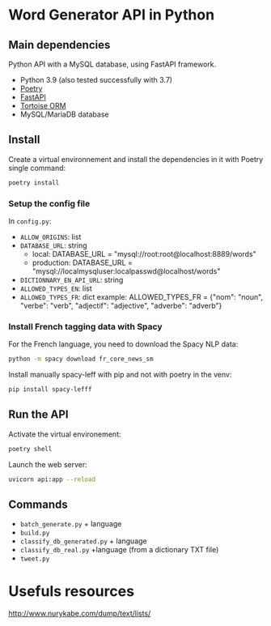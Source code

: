 # Word Generator API in Python


## Main dependencies

Python API with a MySQL database, using FastAPI framework.

- Python 3.9 (also tested successfully with 3.7)
- [Poetry](https://python-poetry.org/)
- [FastAPI](https://fastapi.tiangolo.com/)
- [Tortoise ORM](https://tortoise-orm.readthedocs.io/)
- MySQL/MariaDB database

## Install

Create a virtual environnement and install the dependencies in it with Poetry single command:
```sh
poetry install
```

### Setup the config file

In `config.py`:

- `ALLOW_ORIGINS`: list
- `DATABASE_URL`: string
    - local: DATABASE_URL = "mysql://root:root@localhost:8889/words"
    - production: DATABASE_URL = "mysql://localmysqluser:localpasswd@localhost/words"
- `DICTIONNARY_EN_API_URL`: string
- `ALLOWED_TYPES_EN`: list
- `ALLOWED_TYPES_FR`: dict
    example: ALLOWED_TYPES_FR = {"nom": "noun", "verbe": "verb", "adjectif": "adjective", "adverbe": "adverb"}


### Install French tagging data with Spacy

For the French language, you need to download the Spacy NLP data:
```sh
python -m spacy download fr_core_news_sm
```
Install manually spacy-leff with pip and not with poetry in the venv:
```sh
pip install spacy-lefff
```

## Run the API

Activate the virtual environement:
```sh
poetry shell
```

Launch the web server:
```sh
uvicorn api:app --reload
```


## Commands

  - `batch_generate.py` + language
  - `build.py`
  - `classify_db_generated.py` + language
  - `classify_db_real.py` +language (from a dictionary TXT file)
  - `tweet.py`


# Usefuls resources

http://www.nurykabe.com/dump/text/lists/
